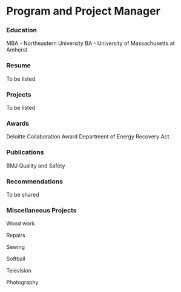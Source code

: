 # Program and Project Manager

### Education
MBA - Northeastern University
BA - University of Massachusetts at Amherst

### Resume
To be listed

### Projects
To be listed

### Awards
Deloitte Collaboration Award
Department of Energy Recovery Act

### Publications
BMJ Quality and Safety

### Recommendations
To be shared

### Miscellaneous Projects

Wood work

Repairs

Sewing

Softball

Television

Photography

